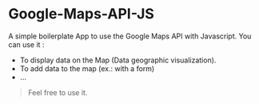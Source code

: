# Google-Maps-API-JS
A simple boilerplate App to use the Google Maps API with Javascript. You can use it :
- To display data on the Map (Data geographic visualization).
- To add data to the map (ex.: with a form)
- ...
> Feel free to use it.
